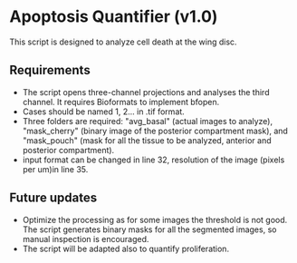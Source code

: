 # Apoptosis Quantifier (v1.0)

This script is designed to analyze cell death at the wing disc.

## Requirements

- The script opens three-channel projections and analyses the third channel. It requires Bioformats  to implement bfopen.
- Cases should be named 1, 2... in .tif format.
- Three folders are required: "avg_basal" (actual images to analyze), "mask_cherry" (binary image of the posterior compartment mask), and "mask_pouch" (mask for all the tissue to be analyzed, anterior and posterior compartment).
- input format can be changed in line 32, resolution of the image (pixels per um)in line 35.

## Future updates

-  Optimize the processing as for some images the threshold is not good. The script generates binary masks for all the segmented images, so manual inspection is encouraged.
-  The script will be adapted also to quantify proliferation.
